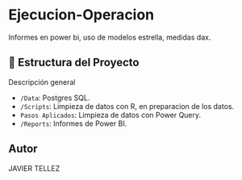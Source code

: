# Ejecucion-Operacion
Informes en power bi, uso de modelos estrella, medidas dax.

## 📂 Estructura del Proyecto

Descripción general

- `/Data`: Postgres SQL.
- `/Scripts`: Limpieza de datos con R, en preparacion de los datos.
- `Pasos Aplicados`: Limpieza de datos con Power Query.
- `/Reports`: Informes de Power BI.

## Autor

JAVIER TELLEZ


